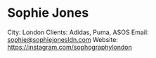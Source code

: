 # Sophie Jones

City: London
Clients: Adidas, Puma, ASOS
Email: sophie@sophiejonesldn.com
Website: https://instagram.com/sophographylondon